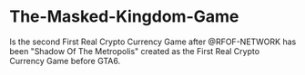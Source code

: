 # The-Masked-Kingdom-Game
Is the second First Real Crypto Currency Game after @RFOF-NETWORK has been "Shadow Of The Metropolis" created as the First Real Crypto Currency Game before GTA6.
